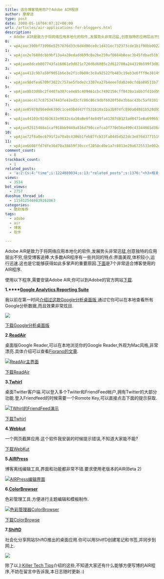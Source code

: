 ```yaml
---
title: 适合博客使用的7个Adobe AIR程序
author: 摩摩诘
type: post
date: 2008-05-16T04:07:32+00:00
url: /articles/air-applications-for-bloggers.html
description:
  - Adobe AIR是致力于将网络应用本地化的软件,发展势头非常迅猛,创意独特的应用层出不穷,倍受博客追捧.大多数AIR程序有一些共同的特点:界面美观,体积较小,运行迅速.这也是它能够获得如此多掌声的重要原因.下面是7个非常适合博客使用的AIR程序.
0:
  - wpAjaxc390bf73996e5257076d33c6d4d00ce0c1d431ec732373cde1b1f90bb0022eb9bbeeb28878d09d9d63e2c1f5cab5e5c5
1:
  - wpAjax2e7680dcbb9bf13a4a20edadd699c0a2be259af0684b8eac3b45fdbad51b7274db626b1b8d6e6435ac16602c9355c779
2:
  - wpAjaxe8dceb807743fa16061e9d021c726d6d6885c2d612780a244319b599f3d02586ead20c61d39378172f0f855e0b00a68c
3:
  - wpAjax412c9b7a59f9051b6e3e2f1c0b00c3c8a92522fb483c19eb3e6fff9e38149f07032d0d270d14b2597c34dda1f0ec2298
4:
  - wpAjax98dfea6709f3022c757ae5fbde2c3307ea27b4eee7da02e0cfd8a88511b77024c03491341177ca7585886e85ed6f362a
5:
  - wpAjax9b33d0bc2f4407a387ce4e85c409461cbc7492156cff8439a1abb3fd1bd597a048c1462cb8666d2cd9a82b9625faf380
6:
  - wpAjaxaec417c875347443fe42ed2cfc06c86c9dbf6020f50e3bbac43bc5af8101f74316f41212d64ce9f12f6b154aaaebbf11
7:
  - wpAjax05978d96ede6390c1ce49bdd47ff531610a1ba3b974fc890a84881b528d95745cf05d0aacbba1eff49ad364838de7a71
8:
  - wpAjax44103c924b3633e9832c4a10a8e6f4e849fa41287d8323ad8471e8a699651a09abc0145fff991570c58ed5ebe27d6df5
9:
  - wpAjax92515408a1caf918bb9449a816d790ccefca3f770d36e499c43344065d36a58cf55a2acc6ca66f60b1b2ae7524b2eac8
10:
  - wpAjax72f8a0ec6791f2a70a8c4386b1feb87fcb33fa04d5d522dc3e876d3771519952a63d736509005ce883a557ebbdb84b12
11:
  - wpAjax6608ffd7dfe36d70a38659f30cccf2050cd0e1a7c8013e29a6725533e002d85755344b01baca0ca266c2fbb3072cb112
comment_count:
  - 8
trackback_count:
  - 1
related_posts:
  - 'a:2:{s:4:"time";i:1224889034;s:13:"related_posts";s:1376:"<h3>相关日志</h3><ul class="related_post"><li><a href="http://www.digglife.cn/articles/custom-windows-interface-tools.html" title="9个工具打造焕然一新的Windows界面">9个工具打造焕然一新的Windows界面</a></li><li><a href="http://www.digglife.cn/articles/convert-powerpoint-flash.html" title="免费将Powerpoint转换为Flash">免费将Powerpoint转换为Flash</a></li><li><a href="http://www.digglife.cn/articles/alternative-for-windows-live-writer-juziyue.html" title="菊子曰博客离线编辑器Alpha 3 SP1评测">菊子曰博客离线编辑器Alpha 3 SP1评测</a></li><li><a href="http://www.digglife.cn/articles/starburn.html" title="免费刻录软件Starbun,不仅仅是刻录">免费刻录软件Starbun,不仅仅是刻录</a></li><li><a href="http://www.digglife.cn/articles/clean-up-desktop-improve-productivity-2.html" title="彻底清空桌面,让启动程序更加高效Part.2">彻底清空桌面,让启动程序更加高效Part.2</a></li><li><a href="http://www.digglife.cn/articles/clean-up-desktop-improve-productivity-1.html" title="彻底清空桌面,让启动程序更加高效Part.1">彻底清空桌面,让启动程序更加高效Part.1</a></li><li><a href="http://www.digglife.cn/articles/free-clipboard-manager-clipx.html" title="小巧的Windows剪切板管理器:ClipX">小巧的Windows剪切板管理器:ClipX</a></li></ul>";}'
views:
  - 3534
bot_views:
  - 2757
duoshuo_thread_id:
  - 1154125469839262063
categories:
  - 酷软推荐
tags:
  - adobe
  - air
  - 博客
  - 软件

---
```

Adobe AIR是致力于将网络应用本地化的软件,发展势头非常迅猛,创意独特的应用层出不穷,倍受博客追捧.大多数AIR程序有一些共同的特点:界面美观,体积较小,运行迅速.这也是它能够获得如此多掌声的重要原因.<a href="https://www.digglife.net/articles/air-applications-for-bloggers.html" target="_blank">下面</a>是7个非常适合博客使用的AIR程序.

使用以下程序,需要安装Adobe AIR,你可以到Adobe的官方网站<a title="下载Adobe AIR" href="http://get.adobe.com/air/" target="_blank">下载</a>.

<!--more-->

**1.****<a title="Google Analytics Reporting Suite" href="http://www.aboutnico.be/index.php/2008/05/06/updated-google-analytics-air-client-available/" target="_blank">Google Analytics Reporting Suite</a>**

我以前在第一时间<a title="介绍过这款Google分析桌面版" href="https://www.digglife.net/articles/google-analytics-air-beta1-released.html" target="_blank">介绍过这款Google分析桌面版</a>,通过它你可以在本地查看所有Google分析数据,而且效果非常炫目.

![][1]

<a title="下载Google分析桌面版" href="http://www.aboutnico.be/betasignup/download.php?gas3.air" target="_blank">下载Google分析桌面版</a>

**2.**<a title="ReadAir" href="http://code.google.com/p/readair/" target="_blank"><strong>ReadAir</strong></a>

桌面版Google Reader,可以在本地浏览你的Google Reader,外观为Mac风格,非常漂亮.具体介绍可以查看<a title="ReadAir: 基于Adobe AIR的Mac风格Google Reader客户端" href="http://www.gtalkme.com/share-web/read-air-lunched.html" target="_blank">Fiorano的文章</a>.

<a title="ReadAir" href="http://photo1.bababian.com/upload11/20080516/020EBB85E5656BF1F69AABDFE540B8CF.jpg" target="_blank"><img src="http://digglife.qiniudn.com/qiniu/2534/image/8620b46e46cb3910c4332336225b7b8a.jpg" alt="ReadAir主界面" /></a>

<a title="下载ReadAir" href="http://readair.googlecode.com/files/ReadAir.0.11.air" target="_blank">下载ReadAir</a>

**3.**<a title="Twhirl" href="http://www.twhirl.org/project/twhirl" target="_blank"><strong>Twhirl</strong></a>

桌面Twitter客户端.可以登入多个Twiiter和FriendFeed帐户,拥有Twitter的大部分功能.登入Friendfeed的时候需要一个Romote Key,可以直接点击下面的提示获取.

<a title="Twhirl" href="http://photo1.bababian.com/upload11/20080516/5F2E486279276F27EDB407C0E56D4617.jpg" target="_blank"><img src="http://digglife.qiniudn.com/qiniu/2534/image/6dc771a6a3150378a95a5be777f00d57.jpg" alt="TWhirl的FriendFeed演示" /></a>

<a title="下载Twhirl" href="http://twhirl.org/files/twhirl-0.8.1.air" target="_blank">下载Twhirl</a>

**4.**<a title="Webkut" href="http://toki-woki.net/p/WebKut/" target="_blank"><strong>Webkut</strong></a>

一个网页截屏应用.这个软件我安装的时候提示错误,不知道大家能不能?

<a title="WebKut下载" href="http://www.toki-woki.net/p/WebKut/WebKut-v1.1.air" target="_blank">下载WebKut</a>

**5.**<a title="AIRPress" href="http://www.airpress.org/?page_id=4" target="_blank"><strong>AIRPress</strong></a>

博客离线编辑工具,界面和功能都非常不错.要求使用老版本的AIR(Beta 2)

<a title="Airpress" href="http://photo1.bababian.com/upload11/20080516/E280A5804D618A4AAB41FAB9BF596545.jpg" target="_blank"><img src="http://digglife.qiniudn.com/qiniu/2534/image/bdc47206b45cb94eaf8a41a3acd6cc0e.jpg" alt="AIRPress编辑界面" /></a>

**6.**<a title="ColorBrowser" href="http://code.google.com/p/colorbrowser/" target="_blank"><strong>ColorBrowser</strong></a>

色彩管理工具.方便进行主题编辑和模板制作.

<a title="色彩管理器ColorBrowser" href="http://photo1.bababian.com/upload11/20080516/E4634ECB651522774C814A1FD0CEAA74.jpg" target="_blank"><img src="http://digglife.qiniudn.com/qiniu/2534/image/358b94d51ab23f1c18c739ecb907d5e6.jpg" alt="色彩管理器ColorBrowser" /></a>

<a title="下载ColorBrowse" href="http://colorbrowser.googlecode.com/files/ColorBrowser.air" target="_blank">下载ColorBrowse</a>

**7.**<a title="ShiftD" href="http://www.shifd.com/" target="_blank"><strong>ShiftD</strong></a>

社会化分享网站ShiftD推出的桌面应用.你可以用ShitfD创建笔记和书签,并同步到网上.

![][2]

除了以上<a title="Killer Tech Tips" href="http://www.killertechtips.com/2008/05/15/useful-adobe-air-software-applications-for-bloggers/" target="_blank">Killer Tech Tips</a>介绍的这些,不知道大家还有什么能够方便写博的AIR程序,不妨在留言中告诉我,本日志随时更新.:)

 [1]: http://digglife.qiniudn.com/wp-content/uploads/3/379/2007/09/site-overlay-thumb.png
 [2]: http://digglife.qiniudn.com/qiniu/2534/image/a94b93ed72d41aaaceedd1c80bf295bd.jpg
